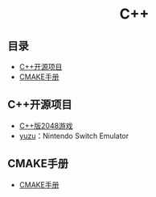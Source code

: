 <h1 align="center">C++</h1>

## 目录

* [C++开源项目](#C++开源项目)
* [CMAKE手册](#CMAKE手册)

## C++开源项目

* [C++版2048游戏](https://github.com/plibither8/2048.cpp)
* [yuzu](https://github.com/yuzu-emu/yuzu)：Nintendo Switch Emulator

## CMAKE手册

* [CMAKE手册](/CCPlus/CMAKEHandbook.md)
